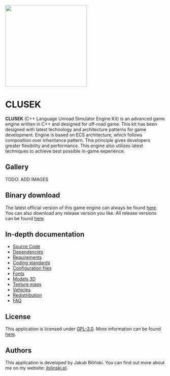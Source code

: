 <img src=".docs/logo.png" width="256">

CLUSEK
==================================

**CLUSEK** (C++ Language Unroad Simulator Engine Kit) is an advanced game engine written in C++ and designed for off-road game. This kit has been designed with latest technology and architecture patterns for game development. Engine is based on ECS architecture, which follows composition over inheritance pattern. This principle gives developers greater flexibility and performance. This engine also utilizes latest techniques to achieve best possible in-game experience.



## Gallery

TODO: ADD IMAGES



## Binary download

The latest official version of this game engine can always be found [here](https://github.com/bilek993/CLUSEK/releases/latest/). You can also download any release version you like. All release versions can be found [here](https://github.com/bilek993/CLUSEK/releases/).



## In-depth documentation

* [Source Code](.docs/source_code.md)
* [Dependencies](.docs/external_dependencies.md)
* [Requirements](.docs/requirements.md)
* [Coding standards](.docs/coding_standards.md)
* [Configuration files](.docs/configuration_files.md)
* [Fonts](.docs/fonts.md)
* [Models 3D](.docs/models_3d.md)
* [Texture maps](.docs/texture_maps.md)
* [Vehicles](.docs/vehicles.md)
* [Redistribution](.docs/redistribution.md)
* [FAQ](.docs/faq.md)



## License

This application is licensed under [GPL-3.0](LICENSE). More information can be found [here](https://www.gnu.org/licenses/gpl-3.0.en.html).



## Authors

This application is developed by Jakub Biliński. You can find out more about me on my website: [jbilinski.pl](http:/www.jbilinski.pl).